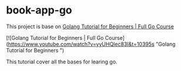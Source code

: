 # book-app-go

This  project is base on [Golang Tutorial for Beginners | Full Go Course](https://www.youtube.com/watch?v=yyUHQIec83I&t=10395s)

[![Golang Tutorial for Beginners | Full Go Course]          
(https://www.youtube.com/watch?v=yyUHQIec83I&t=10395s "Golang Tutorial for Beginners ")

This tutorial cover all the bases for learing go. 



